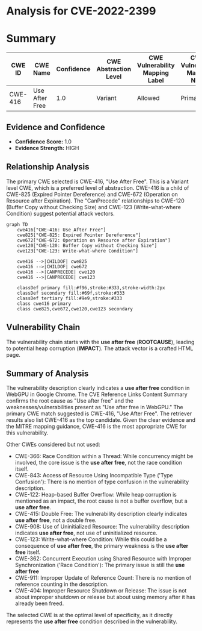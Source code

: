 # Analysis for CVE-2022-2399

# Summary
| CWE ID | CWE Name | Confidence | CWE Abstraction Level | CWE Vulnerability Mapping Label | CWE-Vulnerability Mapping Notes |
|---|---|---|---|---|---|
| CWE-416 | Use After Free | 1.0 | Variant | Allowed | Primary CWE |

## Evidence and Confidence

*   **Confidence Score:** 1.0
*   **Evidence Strength:** HIGH

## Relationship Analysis
The primary CWE selected is CWE-416, "Use After Free". This is a Variant level CWE, which is a preferred level of abstraction. CWE-416 is a child of CWE-825 (Expired Pointer Dereference) and CWE-672 (Operation on Resource after Expiration). The "CanPrecede" relationships to CWE-120 (Buffer Copy without Checking Size) and CWE-123 (Write-what-where Condition) suggest potential attack vectors.

```mermaid
graph TD
    cwe416["CWE-416: Use After Free"]
    cwe825["CWE-825: Expired Pointer Dereference"]
    cwe672["CWE-672: Operation on Resource after Expiration"]
    cwe120["CWE-120: Buffer Copy without Checking Size"]
    cwe123["CWE-123: Write-what-where Condition"]
    
    cwe416 -->|CHILDOF| cwe825
    cwe416 -->|CHILDOF| cwe672
    cwe416 -->|CANPRECEDE| cwe120
    cwe416 -->|CANPRECEDE| cwe123

    classDef primary fill:#f96,stroke:#333,stroke-width:2px
    classDef secondary fill:#69f,stroke:#333
    classDef tertiary fill:#9e9,stroke:#333
    class cwe416 primary
    class cwe825,cwe672,cwe120,cwe123 secondary
```

## Vulnerability Chain
The vulnerability chain starts with the **use after free** (**ROOTCAUSE**), leading to potential heap corruption (**IMPACT**). The attack vector is a crafted HTML page.

## Summary of Analysis
The vulnerability description clearly indicates a **use after free** condition in WebGPU in Google Chrome. The CVE Reference Links Content Summary confirms the root cause as "Use after free" and the weaknesses/vulnerabilities present as "Use after free in WebGPU." The primary CWE match suggested is CWE-416, "Use After Free". The retriever results also list CWE-416 as the top candidate. Given the clear evidence and the MITRE mapping guidance, CWE-416 is the most appropriate CWE for this vulnerability.

Other CWEs considered but not used:

*   CWE-366: Race Condition within a Thread: While concurrency might be involved, the core issue is the **use after free**, not the race condition itself.
*   CWE-843: Access of Resource Using Incompatible Type ('Type Confusion'): There is no mention of type confusion in the vulnerability description.
*   CWE-122: Heap-based Buffer Overflow: While heap corruption is mentioned as an impact, the root cause is not a buffer overflow, but a **use after free**.
*   CWE-415: Double Free: The vulnerability description clearly indicates **use after free**, not a double free.
*   CWE-908: Use of Uninitialized Resource: The vulnerability description indicates **use after free**, not use of uninitialized resource.
*   CWE-123: Write-what-where Condition: While this could be a consequence of **use after free**, the primary weakness is the **use after free** itself.
*   CWE-362: Concurrent Execution using Shared Resource with Improper Synchronization ('Race Condition'): The primary issue is still the **use after free**
*   CWE-911: Improper Update of Reference Count: There is no mention of reference counting in the description.
*   CWE-404: Improper Resource Shutdown or Release: The issue is not about improper shutdown or release but about using memory after it has already been freed.

The selected CWE is at the optimal level of specificity, as it directly represents the **use after free** condition described in the vulnerability.